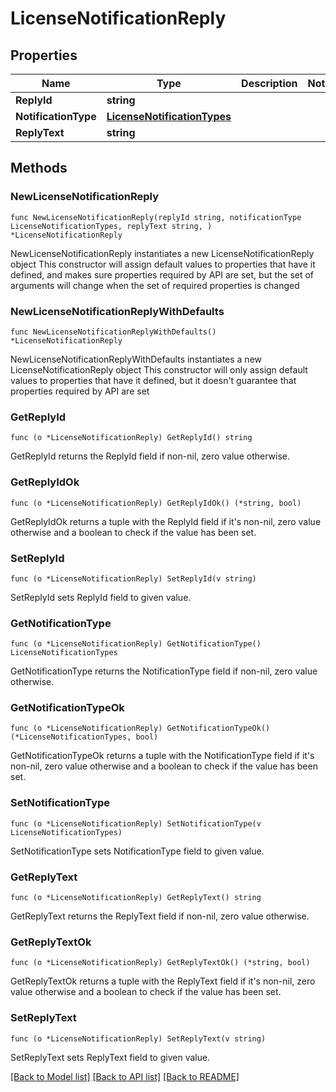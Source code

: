 # LicenseNotificationReply

## Properties

Name | Type | Description | Notes
------------ | ------------- | ------------- | -------------
**ReplyId** | **string** |  | 
**NotificationType** | [**LicenseNotificationTypes**](LicenseNotificationTypes.md) |  | 
**ReplyText** | **string** |  | 

## Methods

### NewLicenseNotificationReply

`func NewLicenseNotificationReply(replyId string, notificationType LicenseNotificationTypes, replyText string, ) *LicenseNotificationReply`

NewLicenseNotificationReply instantiates a new LicenseNotificationReply object
This constructor will assign default values to properties that have it defined,
and makes sure properties required by API are set, but the set of arguments
will change when the set of required properties is changed

### NewLicenseNotificationReplyWithDefaults

`func NewLicenseNotificationReplyWithDefaults() *LicenseNotificationReply`

NewLicenseNotificationReplyWithDefaults instantiates a new LicenseNotificationReply object
This constructor will only assign default values to properties that have it defined,
but it doesn't guarantee that properties required by API are set

### GetReplyId

`func (o *LicenseNotificationReply) GetReplyId() string`

GetReplyId returns the ReplyId field if non-nil, zero value otherwise.

### GetReplyIdOk

`func (o *LicenseNotificationReply) GetReplyIdOk() (*string, bool)`

GetReplyIdOk returns a tuple with the ReplyId field if it's non-nil, zero value otherwise
and a boolean to check if the value has been set.

### SetReplyId

`func (o *LicenseNotificationReply) SetReplyId(v string)`

SetReplyId sets ReplyId field to given value.


### GetNotificationType

`func (o *LicenseNotificationReply) GetNotificationType() LicenseNotificationTypes`

GetNotificationType returns the NotificationType field if non-nil, zero value otherwise.

### GetNotificationTypeOk

`func (o *LicenseNotificationReply) GetNotificationTypeOk() (*LicenseNotificationTypes, bool)`

GetNotificationTypeOk returns a tuple with the NotificationType field if it's non-nil, zero value otherwise
and a boolean to check if the value has been set.

### SetNotificationType

`func (o *LicenseNotificationReply) SetNotificationType(v LicenseNotificationTypes)`

SetNotificationType sets NotificationType field to given value.


### GetReplyText

`func (o *LicenseNotificationReply) GetReplyText() string`

GetReplyText returns the ReplyText field if non-nil, zero value otherwise.

### GetReplyTextOk

`func (o *LicenseNotificationReply) GetReplyTextOk() (*string, bool)`

GetReplyTextOk returns a tuple with the ReplyText field if it's non-nil, zero value otherwise
and a boolean to check if the value has been set.

### SetReplyText

`func (o *LicenseNotificationReply) SetReplyText(v string)`

SetReplyText sets ReplyText field to given value.



[[Back to Model list]](../README.md#documentation-for-models) [[Back to API list]](../README.md#documentation-for-api-endpoints) [[Back to README]](../README.md)


